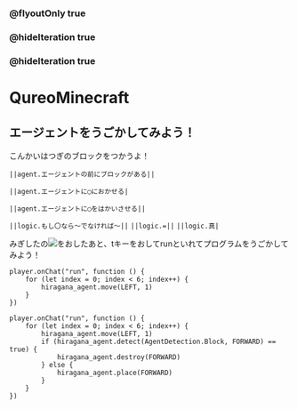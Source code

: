 ### @flyoutOnly true
### @hideIteration true
### @hideIteration true
# QureoMinecraft

## エージェントをうごかしてみよう！

こんかいはつぎのブロックをつかうよ！

``||agent.エージェントの前にブロックがある||``

``||agent.エージェントに◯におかせる|``

``||agent.エージェントに◯をはかいさせる||``

``||logic.もし〇なら〜でなければ〜||``
``||logic.=||``
``||logic.真|``

みぎしたの![](https://raw.githubusercontent.com/camp-minecraft/TechkidsCampTutorial/master/images/playbutton.png)をおしたあと、tキーをおしてrunといれてプログラムをうごかしてみよう！

```template
player.onChat("run", function () {
    for (let index = 0; index < 6; index++) {
        hiragana_agent.move(LEFT, 1)
    }
})
```
```ghost
player.onChat("run", function () {
    for (let index = 0; index < 6; index++) {
        hiragana_agent.move(LEFT, 1)
        if (hiragana_agent.detect(AgentDetection.Block, FORWARD) == true) {
            hiragana_agent.destroy(FORWARD)
        } else {
            hiragana_agent.place(FORWARD)
        }
    }
})
```